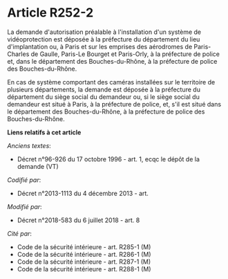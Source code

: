 # Article R252-2

La demande d'autorisation préalable à l'installation d'un système de vidéoprotection est déposée à la préfecture du
département du lieu d'implantation ou, à Paris et sur les emprises des aérodromes de Paris-Charles de Gaulle, Paris-Le
Bourget et Paris-Orly, à la préfecture de police et, dans le département des Bouches-du-Rhône, à la préfecture de police des
Bouches-du-Rhône.

En cas de système comportant des caméras installées sur le territoire de plusieurs départements, la demande est déposée à la
préfecture du département du siège social du demandeur ou, si le siège social du demandeur est situé à Paris, à la préfecture
de police, et, s'il est situé dans le département des Bouches-du-Rhône, à la préfecture de police des Bouches-du-Rhône.

**Liens relatifs à cet article**

_Anciens textes_:

  - Décret n°96-926 du 17 octobre 1996 - art. 1, ecqc le dépôt de la demande (VT)

_Codifié par_:

  - Décret n°2013-1113 du 4 décembre 2013 - art.

_Modifié par_:

  - Décret n°2018-583 du 6 juillet 2018 - art. 8

_Cité par_:

  - Code de la sécurité intérieure - art. R285-1 (M)
  - Code de la sécurité intérieure - art. R286-1 (M)
  - Code de la sécurité intérieure - art. R287-1 (M)
  - Code de la sécurité intérieure - art. R288-1 (M)
